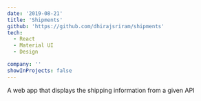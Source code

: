 ```yaml
---
date: '2019-08-21'
title: 'Shipments'
github: 'https://github.com/dhirajsriram/shipments'
tech:
  - React
  - Material UI
  - Design

company: ''
showInProjects: false
---
```


A web app that displays the shipping information from a given API
